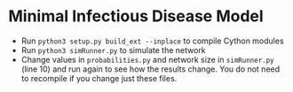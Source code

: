 # Minimal Infectious Disease Model

- Run `python3 setup.py build_ext --inplace` to compile Cython modules
- Run `python3 simRunner.py` to simulate the network
- Change values in `probabilities.py` and network size in `simRunner.py` (line 10) and run again to see how the results change. You do not need to recompile if you change just these files.
